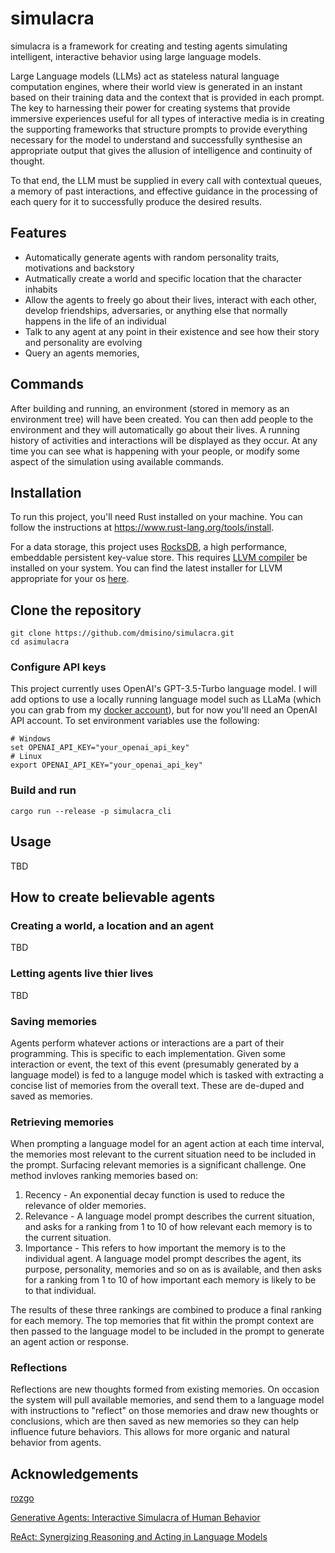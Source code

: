 # simulacra
simulacra is a framework for creating and testing agents simulating intelligent, interactive behavior using large language models.

Large Language models (LLMs) act as stateless natural language computation engines, where their world view is generated in an instant based on their training data and the context that is provided in each prompt. The key to harnessing their power for creating systems that provide immersive experiences useful for all types of interactive media is in creating the supporting frameworks that structure prompts to provide everything necessary for the model to understand and successfully synthesise an appropriate output that gives the allusion of intelligence and continuity of thought. 

To that end, the LLM must be supplied in every call with contextual queues, a memory of past interactions, and effective guidance in the processing of each query for it to successfully produce the desired results.

## Features

- Automatically generate agents with random personality traits, motivations and backstory
- Autmatically create a world and specific location that the character inhabits
- Allow the agents to freely go about their lives, interact with each other, develop friendships, adversaries, or anything else that normally happens in the life of an individual
- Talk to any agent at any point in their existence and see how their story and personality are evolving
- Query an agents memories, 

## Commands

After building and running, an environment (stored in memory as an environment tree) will have been created. You can then add people to the environment and they will automatically go about their lives. A running history of activities and interactions will be displayed as they occur. At any time you can see what is happening with your people, or modify some aspect of the simulation using available commands. 

## Installation

To run this project, you'll need Rust installed on your machine. You can follow the instructions at https://www.rust-lang.org/tools/install.

For a data storage, this project uses [RocksDB](https://rocksdb.org/), a high performance, embeddable persistent key-value store. This requires [LLVM compiler](https://github.com/llvm/llvm-project) be installed on your system. You can find the latest installer for LLVM appropriate for your os [here](https://github.com/llvm/llvm-project/releases/). 

## Clone the repository
```
git clone https://github.com/dmisino/simulacra.git
cd asimulacra
```

### Configure API keys

This project currently uses OpenAI's GPT-3.5-Turbo language model. I will add options to use a locally running language model such as LLaMa (which you can grab from my [docker account](https://hub.docker.com/r/dmisino/dalai)), but for now you'll need an OpenAI API account. To set environment variables use the following:
```
# Windows
set OPENAI_API_KEY="your_openai_api_key"
# Linux
export OPENAI_API_KEY="your_openai_api_key"
```

### Build and run

```
cargo run --release -p simulacra_cli
```

## Usage

TBD

## How to create believable agents

### Creating a world, a location and an agent

TBD

### Letting agents live thier lives

TBD

### Saving memories

Agents perform whatever actions or interactions are a part of their programming. This is specific to each implementation. Given some interaction or event, the text of this event (presumably generated by a language model) is fed to a languge model which is tasked with extracting a concise list of memories from the overall text. These are de-duped and saved as memories.

### Retrieving memories

When prompting a language model for an agent action at each time interval, the memories most relevant to the current situation need to be included in the prompt. Surfacing relevant memories is a significant challenge. One method invloves ranking memories based on:
  
  1. Recency - An exponential decay function is used to reduce the relevance of older memories.
  2. Relevance - A language model prompt describes the current situation, and asks for a ranking from 1 to 10 of how relevant each memory is to the current situation. 
  3. Importance - This refers to how important the memory is to the individual agent. A language model prompt describes the agent, its purpose, personality, memories and so on as is available, and then asks for a ranking from 1 to 10 of how important each memory is likely to be to that individual.

  The results of these three rankings are combined to produce a final ranking for each memory. The top memories that fit within the prompt context are then passed to the language model to be included in the  prompt to generate an agent action or response.

### Reflections

Reflections are new thoughts formed from existing memories. On occasion the system will pull available memories, and send them to a language model with instructions to "reflect" on those memories and draw new thoughts or conclusions, which are then saved as new memories so they can help influence future behaviors. This allows for more organic and natural behavior from agents.

## Acknowledgements

[rozgo](https://github.com/rozgo)

[Generative Agents: Interactive Simulacra of Human Behavior](https://arxiv.org/pdf/2304.03442.pdf)

[ReAct: Synergizing Reasoning and Acting in Language Models](https://arxiv.org/pdf/2210.03629.pdf)
